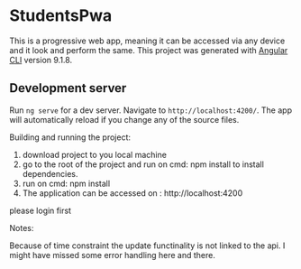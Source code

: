 # StudentsPwa

This is a progressive web app, meaning it can be accessed via any device and it look and perform the same.
This project was generated with [Angular CLI](https://github.com/angular/angular-cli) version 9.1.8.

## Development server

Run `ng serve` for a dev server. Navigate to `http://localhost:4200/`. The app will automatically reload if you change any of the source files.

Building and running the project:

1. download project to you local machine
2. go to the root of the project and run on cmd: npm install 
   to install dependencies.
3. run on cmd: npm install
4. The application can be accessed on : http://localhost:4200

please login first

Notes:

Because of time constraint the update functinality is not linked to the api.
I might have missed some error handling here and there.

